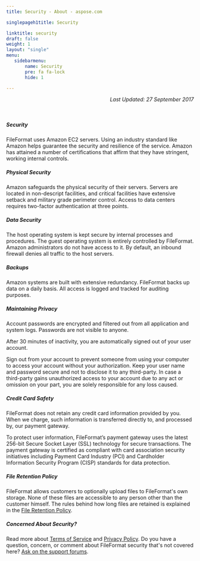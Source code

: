 ```yaml
---
title: Security - About - aspose.com

singlepageh1title: Security

linktitle: security
draft: false
weight: 1
layout: "single"
menu:
   sidebarmenu: 
       name: Security
       pre: fa fa-lock
       hide: 1

---
```



<div class="siteContentPanel100w">
<p style="text-align: right;"><em>Last Updated:&nbsp;</em><i>27 September 2017</i></p>
<div class="clearall">&nbsp;</div>
<div class="box1 row">
<div class="col-md-12">
<h5>Security</h5>
<p>FileFormat uses Amazon EC2 servers. Using an industry standard like Amazon helps guarantee the security and resilience of the service. Amazon has attained a number of certifications that affirm that they have stringent, working internal controls.</p>
</div>
</div>
<div class="box1 row">
<div class="col-md-12">
<h5>Physical Security</h5>
<p>Amazon safeguards the physical security of their servers. Servers are located in non-descript facilities, and critical facilities have extensive setback and military grade perimeter control. Access to data centers requires two-factor authentication at three points.</p>
</div>
</div>
<div class="box1 row">
<div class="col-md-12">
<h5>Data Security</h5>
<p>The host operating system is kept secure by internal processes and procedures. The guest operating system is entirely controlled by FileFormat. Amazon administrators do not have access to it. By default, an inbound firewall denies all traffic to the host servers.</p>
</div>
</div>
<div class="box1 row">
<div class="col-md-12">
<h5>Backups</h5>
<p>Amazon systems are built with extensive redundancy. FileFormat backs up data on a daily basis. All access is logged and tracked for auditing purposes.</p>
</div>
</div>
<div class="box1 row">
<div class="col-md-12">
<h5>Maintaining Privacy</h5>
<p>Account passwords are encrypted and filtered out from all application and system logs. Passwords are not visible to anyone.</p>
<p>After 30 minutes of inactivity, you are automatically signed out of your user account.</p>
<p>Sign out from your account to prevent someone from using your computer to access your account without your authorization. Keep your user name and password secure and not to disclose it to any third-party. In case a third-party gains unauthorized access to your account due to any act or omission on your part, you are solely responsible for any loss caused.</p>
</div>
</div>
<div class="box1 row">
<div class="col-md-12">
<h5>Credit Card Safety</h5>
<p>FileFormat does not retain any credit card information provided by you. When we charge, such information is transferred directly to, and processed by, our payment gateway.</p>
<p>To protect user information, FileFormat’s payment gateway uses the latest 256-bit Secure Socket Layer (SSL) technology for secure transactions. The payment gateway is certified as compliant with card association security initiatives including Payment Card Industry (PCI) and Cardholder Information Security Program (CISP) standards for data protection.</p>
</div>
</div>
<div class="box1 row">
<div class="col-md-12">
<h5>File Retention Policy</h5>
<p>FileFormat allows customers to optionally upload files to FileFormat's own storage. None of these files are accessible to any person other than the customer himself. The rules behind how long files are retained is explained in the <a href="/legal/file-retention-policy">File Retention Policy</a>.</p>
</div>
</div>
<div class="box1 row">
<div class="col-md-12">
<h5>Concerned About Security?</h5>
<p>Read more about <a href="/legal/tos" rel="alternate">Terms of Service</a> and <a href="/legal/privacy-policy" rel="alternate">Privacy Policy</a>.&nbsp;Do you have a question, concern, or comment about FileFormat security that's not covered here?&nbsp;<a href="https://forum.fileformat.com/" rel="alternate">Ask on the support forums</a>.</p>
</div>
</div>

</div>
